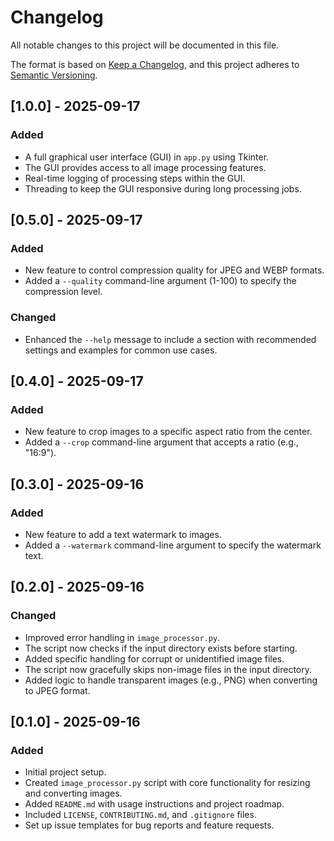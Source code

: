 # Changelog

All notable changes to this project will be documented in this file.

The format is based on [Keep a Changelog](https://keepachangelog.com/en/1.0.0/),
and this project adheres to [Semantic Versioning](https://semver.org/spec/v2.0.0.html).

## [1.0.0] - 2025-09-17

### Added
- A full graphical user interface (GUI) in `app.py` using Tkinter.
- The GUI provides access to all image processing features.
- Real-time logging of processing steps within the GUI.
- Threading to keep the GUI responsive during long processing jobs.


## [0.5.0] - 2025-09-17

### Added
- New feature to control compression quality for JPEG and WEBP formats.
- Added a `--quality` command-line argument (1-100) to specify the compression level.

### Changed
- Enhanced the `--help` message to include a section with recommended settings and examples for common use cases.

## [0.4.0] - 2025-09-17

### Added
- New feature to crop images to a specific aspect ratio from the center.
- Added a `--crop` command-line argument that accepts a ratio (e.g., "16:9").

## [0.3.0] - 2025-09-16

### Added
- New feature to add a text watermark to images.
- Added a `--watermark` command-line argument to specify the watermark text.

## [0.2.0] - 2025-09-16

### Changed
- Improved error handling in `image_processor.py`.
- The script now checks if the input directory exists before starting.
- Added specific handling for corrupt or unidentified image files.
- The script now gracefully skips non-image files in the input directory.
- Added logic to handle transparent images (e.g., PNG) when converting to JPEG format.

## [0.1.0] - 2025-09-16

### Added
- Initial project setup.
- Created `image_processor.py` script with core functionality for resizing and converting images.
- Added `README.md` with usage instructions and project roadmap.
- Included `LICENSE`, `CONTRIBUTING.md`, and `.gitignore` files.
- Set up issue templates for bug reports and feature requests.